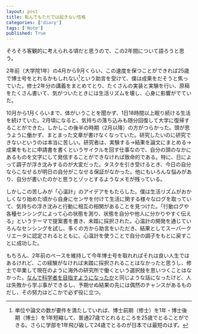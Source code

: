 ```yaml
---
layout: post
title: 転んでもただでは起きない性格
categories: ['diary']
tags: ['Note']
published: True
---
```


そろそろ客観的に考えられる頃だと思うので、この2年間について語ろうと思う。

2年前（大学院1年）の4月から9月くらい、この速度を保つことができれば25歳で博士号をとれるかもしれない[^1]という助言を受けて、僕は成果をだそうと焦っていた。修士2年分の講義をまとめてとり、たくさんの実装と実験を行い、原稿をたくさん書いて、気がついたときには生活リズムを壊し、心身に影響がでていた。

10月から1月くらいまで、体がいうことを聞かず、1日18時間以上眠り続ける生活を続けていた。2月頃になると、気持ちの落ち込みも随分回復して大学に復帰することができた。しかしこの後半の時期（2月以降）の方がつらかった。頭が思うように働かず、まとまった文章が書けなくなっていた。研究したいのに研究できないというのは本当に苦しい。研究者は、実験する->結果を論文にまとめる->成果をもとに申請書を書くというサイクルを回す仕事なので、自分の頭のなかにあるものを文字にして発信することができなければ致命的である。特に、日によって調子が浮き沈みするのが大変だった。タスクを引き受けるとき、今日の自分ならこなせるが明日の自分がこなせる保証がなかった。他にもいろんな悩みがあり、自分が書いたのかと思うとゾッとするようなメモが残っている。

しかしこの苦しみが「心温計」のアイデアをもたらした。僕は生活リズムがおかしくなり始めた頃から自身にセンサを付けて生活に関する様々なログを取っていて、気持ちの浮き沈みと行動に相互の相関があることを見つけた。「行動ログや各種センシングによって心の状態を測り、状態を自分や他人に分かりやすく伝える」というテーマで提案書を書き、未踏に採択された。心温計の開発を通じていろんなセンシングを試し、多くの方から助言をいただき、結果としてスーパークリエータに認定されるとともに、心温計を使うことで自分の調子をもとに戻すことに成功した。

もちろん、2年前のペースを維持して今年博士号を取れればそれは良い人生ではあるけれど、この経験がなければ未踏に採択されることはなかったと思うし、修士で卒業して現在のように海外の研究所で働くという選択肢を思いつくことはなかった。[なんで科学者を目指すようになったか](/blog/towards-a-scientist/)と同じような話になったけど、人は失敗から学ぶ事ができるし、予期せぬ結果の先には偶然のチャンスがあるものだし、その努力はどこかで必ず役に立つ。

[^1]: 単位や論文の数が要件を満たしていれば、博士前期（修士）を1年・博士後期（博士）を1年短縮して、普通27歳でとれるところを25歳でとることができる。さらに学部を1年飛び級して24歳でとるのが日本では最短のはず。